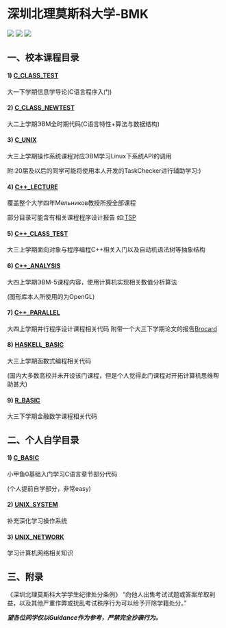 # 深圳北理莫斯科大学-BMK
[![](https://img.shields.io/github/watchers/KCNyu/Program-MSU-BIT.svg?style=flat)](https://github.com/KCNyu/Program-MSU-BIT/watchers)
[![](https://img.shields.io/github/stars/KCNyu/Program-MSU-BIT.svg?style=flat)](https://github.com/KCNyu/Program-MSU-BIT/stargazers)
![](https://img.shields.io/github/repo-size/KCNyu/Program-MSU-BIT.svg?style=flat)
## 一、校本课程目录

#### 1) [C_CLASS_TEST](./C_CLASS_TEST) 
大一下学期信息学导论(C语言程序入门)

#### 2) [C_CLASS_NEWTEST](./C_CLASS_NEWTEST)
大二上学期ЭВМ全时期代码(C语言特性+算法与数据结构)

#### 3) [C_UNIX](./C_UNIX)
大三上学期操作系统课程对应ЭВМ学习Linux下系统API的调用

附:20届及以后的同学可能将使用本人开发的TaskChecker进行辅助学习:)

#### 4) [C++_LECTURE](./C++_LECTURE)
覆盖整个大学四年Мельников教授所授全部课程

部分目录可能含有相关课程程序设计报告
如:[TSP](./C++_LECTURE/TSP)

#### 5) [C++_CLASS_TEST](./C++_CLASS_TEST)
大三上学期面向对象与程序编程C++相关入门以及自动机语法树等抽象结构

#### 6) [C++_ANALYSIS](./C++_ANALYSIS)
大四上学期ЭВМ-5课程内容，使用计算机实现相关数值分析算法

(图形库本人所使用的为OpenGL)

#### 7) [C++_PARALLEL](./C++_PARALLEL)
大四上学期并行程序设计课程相关代码
附带一个大三下学期论文的报告[Brocard](./C++_PARALLEL/Chapter_BigInteger)

#### 8) [HASKELL_BASIC](./HASKELL_BASIC)
大三上学期函数式编程相关代码

(国内大多数高校并未开设该门课程，但是个人觉得此门课程对开拓计算机思维帮助甚大)

#### 9) [R_BASIC](./R_BASIC)
大三下学期金融数学课程相关代码

## 二、个人自学目录

#### 1) [C_BASIC](./C_BASIC) 
小甲鱼0基础入门学习C语言章节部分代码

(个人提前自学部分，非常easy)

#### 2) [UNIX_SYSTEM](./UNIX_SYSTEM)
补充深化学习操作系统

#### 3) [UNIX_NETWORK](./UNIX_NETWORK)
学习计算机网络相关知识

## 三、附录
《深圳北理莫斯科大学学生纪律处分条例》
“向他人出售考试试题或答案牟取利益，以及其他严重作弊或扰乱考试秩序行为可以给予开除学籍处分。”

***望各位同学仅以Guidance作为参考，严禁完全抄袭行为。***
